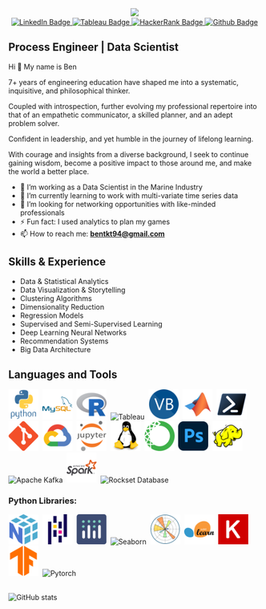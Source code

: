 <div id="header" align="center">
  <img src="https://media.giphy.com/media/v1.Y2lkPTc5MGI3NjExem94bnExdTExeDNvdmNnMjhjOTV1dWJkdmx2OWx2MmZmNm02NThpeSZlcD12MV9pbnRlcm5hbF9naWZfYnlfaWQmY3Q9cw/jdPMeyv9rn0hZHh8n9/giphy.gif" width="100"/>
</div>

<div id="badges" align="center">
  <a href="https://www.linkedin.com/in/ben-tan-88940a182/">
    <img src="https://img.shields.io/badge/LinkedIn-blue?style=for-the-badge&logo=linkedin&logoColor=white" alt="LinkedIn Badge"/>
  </a>
  <a href="https://public.tableau.com/app/profile/ben.tan2827/vizzes">
    <img src="https://img.shields.io/badge/Tableau-orange?style=for-the-badge&logo=tableau&logoColor=white" alt="Tableau Badge"/>
  </a>

  <a href="https://www.hackerrank.com/profile/sleazism">
    <img src="https://img.shields.io/badge/HackerRank-olivegreen?style=for-the-badge&logo=HackerRank&logoColor=white" alt="HackerRank Badge"/>
  </a>
  <a href="https://ben-tkt.github.io/">
    <img src="https://img.shields.io/badge/Resume-grey?style=for-the-badge&logo=Microsoft&logoColor=white" alt="Github Badge"/>
  </a>
</div>

## Process Engineer | Data Scientist

Hi 👋 My name is Ben

7+ years of engineering education have shaped me into a systematic, inquisitive, and philosophical thinker. 

Coupled with introspection, further evolving my professional repertoire into that of an empathetic communicator, a skilled planner, and an adept problem solver. 

Confident in leadership, and yet humble in the journey of lifelong learning. 

With courage and insights from a diverse background, I seek to continue gaining wisdom, become a positive impact to those around me, and make the world a better place.

- 🔭 I’m working as a Data Scientist in the Marine Industry
- 🌱 I’m currently learning to work with multi-variate time series data
- 🤔 I’m looking for networking opportunities with like-minded professionals
- ⚡ Fun fact: I used analytics to plan my games
- 📫 How to reach me: **bentkt94@gmail.com**

## Skills & Experience
* Data & Statistical Analytics
* Data Visualization & Storytelling
* Clustering Algorithms
* Dimensionality Reduction
* Regression Models
* Supervised and Semi-Supervised Learning
* Deep Learning Neural Networks
* Recommendation Systems
* Big Data Architecture

## Languages and Tools

<div>
  <img src="https://github.com/devicons/devicon/blob/master/icons/python/python-original-wordmark.svg" title="Python" alt="Python" width="60" height="60"/>&nbsp;
  <img src="https://github.com/devicons/devicon/blob/master/icons/mysql/mysql-original-wordmark.svg" title="MySQL" alt="MySQL" width="60" height="60"/>&nbsp;
  <img src="https://github.com/devicons/devicon/blob/master/icons/r/r-original.svg" title="R Language" alt="R Language" width="60" height="60"/>&nbsp;
  <img src="https://surveymonkey-assets.s3.amazonaws.com/papiasset/apps/logos/2e989404-aed0-41ea-9198-ddc1c76d7a4a" title="Tableau" alt="Tableau" width="60" height="60"/>&nbsp; 
  <img src="https://github.com/devicons/devicon/blob/master/icons/visualbasic/visualbasic-original.svg" title="Visual Basics Applications" alt="Visual Basics Applications" width="60" height="60"/>&nbsp;
  <img src="https://github.com/devicons/devicon/blob/master/icons/matlab/matlab-original.svg" title="Matlab" alt="Matlab" width="60" height="60"/>&nbsp;
  <img src="https://github.com/devicons/devicon/blob/master/icons/powershell/powershell-original.svg" title="Powershell" alt="Powershell" width="60" height="60"/>&nbsp;
  <img src="https://github.com/devicons/devicon/blob/master/icons/git/git-original.svg" title="Git" alt="Git" width="60" height="60"/>&nbsp;
  <img src="https://github.com/devicons/devicon/blob/master/icons/googlecloud/googlecloud-original.svg" title="GoogleCloud" alt="GoogleCloud" width="60" height="60"/>&nbsp;
  <img src="https://github.com/devicons/devicon/blob/master/icons/jupyter/jupyter-original-wordmark.svg" title="Jupyter" alt="Jupyter" width="60" height="60"/>&nbsp;
  <img src="https://github.com/devicons/devicon/blob/master/icons/linux/linux-original.svg" title="Linux" alt="Linux" width="60" height="60"/>&nbsp;
  <img src="https://github.com/devicons/devicon/blob/master/icons/anaconda/anaconda-original.svg" title="Anaconda" alt="Anaconda" width="60" height="60"/>&nbsp;
  <img src="https://github.com/devicons/devicon/blob/master/icons/photoshop/photoshop-original.svg" title="Photoshop" alt="Photoshop" width="60" height="60"/>&nbsp;
  <img src="https://github.com/devicons/devicon/blob/master/icons/hadoop/hadoop-original.svg" title="Hadoop" alt="Hadoop" width="60" height="60"/>&nbsp;
  <img src="https://openwhisk.apache.org/images/icons/icon-kafka-white-trans-tall.png" title="Apache Kafka" alt="Apache Kafka" width="60" height="60"/>&nbsp;
  <img src="https://github.com/devicons/devicon/blob/master/icons/apachespark/apachespark-original-wordmark.svg" title="Apache Spark" alt="Apache Spark" width="60" height="60"/>&nbsp;
  <img src="https://pipedream.com/s.v0/app_1Z2hPM/logo/orig" title="Rockset Database" alt="Rockset Database" width="60" height="60"/>&nbsp;
</div>

<h3 align="left">Python Libraries:</h3>
<div>
  <img src="https://github.com/devicons/devicon/blob/master/icons/numpy/numpy-original.svg" title="Numpy" alt="Numpy" width="60" height="60"/>&nbsp;
  <img src="https://github.com/devicons/devicon/blob/master/icons/pandas/pandas-original.svg" title="Pandas" alt="Pandas" width="60" height="60"/>&nbsp;
  <img src="https://github.com/devicons/devicon/blob/master/icons/plotly/plotly-original.svg" title="plotly" alt="plotly" width="60" height="60"/>&nbsp;
  <img src="https://user-images.githubusercontent.com/315810/92161415-9e357100-edfe-11ea-917d-f9e33fd60741.png" title="Seaborn" alt="Seaborn" width="60" height="60"/>&nbsp;
  <img src="https://github.com/devicons/devicon/blob/master/icons/matplotlib/matplotlib-original.svg" title="matplotlib" alt="matplotlib" width="60" height="60"/>&nbsp;
  <img src="https://github.com/devicons/devicon/blob/master/icons/scikitlearn/scikitlearn-original.svg" title="Scikitlearn" alt="Scikitlearn" width="60" height="60"/>&nbsp;
  <img src="https://github.com/devicons/devicon/blob/master/icons/keras/keras-original.svg" title="Keras" alt="Keras" width="60" height="60"/>&nbsp;
  <img src="https://github.com/devicons/devicon/blob/master/icons/tensorflow/tensorflow-original.svg" title="Tensorflow" alt="Tensorflow" width="60" height="60"/>&nbsp;
  <img src="https://cdn.jsdelivr.net/gh/devicons/devicon@latest/icons/pytorch/pytorch-original.svg" title="Pytorch" alt="Pytorch" width="60" height="60"/>&nbsp;
</div>

<br/>

  ![GitHub stats](https://github-readme-stats.vercel.app/api?username=ben-tkt&show_icons=true)  


